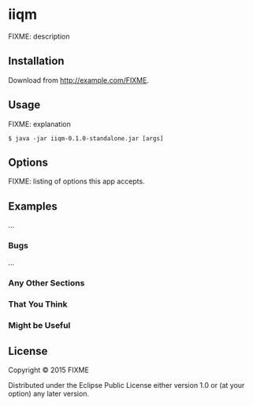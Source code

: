# iiqm

FIXME: description

## Installation

Download from http://example.com/FIXME.

## Usage

FIXME: explanation

    $ java -jar iiqm-0.1.0-standalone.jar [args]

## Options

FIXME: listing of options this app accepts.

## Examples

...

### Bugs

...

### Any Other Sections
### That You Think
### Might be Useful

## License

Copyright © 2015 FIXME

Distributed under the Eclipse Public License either version 1.0 or (at
your option) any later version.
